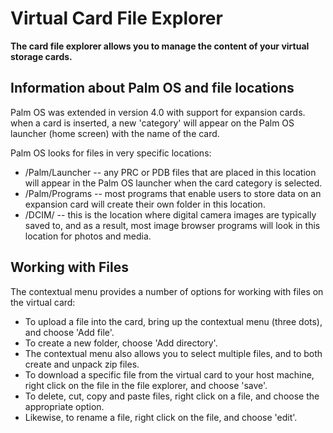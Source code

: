 # Virtual Card File Explorer

**The card file explorer allows you to manage the content of your virtual storage cards.**

## Information about Palm OS and file locations
Palm OS was extended in version 4.0 with support for expansion cards. when a card is inserted, a new 'category' will appear on the Palm OS launcher (home screen) with the name of the card.

Palm OS looks for files in very specific locations:
* /Palm/Launcher -- any PRC or PDB files that are placed in this location will appear in the Palm OS launcher when the card category is selected.
* /Palm/Programs -- most programs that enable users to store data on an expansion card will create their own folder in this location.
* /DCIM/ -- this is the location where digital camera images are typically saved to, and as a result, most image browser programs will look in this location for photos and media.

## Working with Files
The contextual menu provides a number of options for working with files on the virtual card:

* To upload a file into the card, bring up the contextual menu (three dots), and choose 'Add file'.
* To create a new folder, choose 'Add directory'.
* The contextual menu also allows you to select multiple files, and to both create and unpack zip files.
* To download a specific file from the virtual card to your host machine, right click on the file in the file explorer, and choose 'save'.
* To delete, cut, copy and paste files, right click on a file, and choose the appropriate option.
* Likewise, to rename a file, right click on the file, and choose 'edit'.
